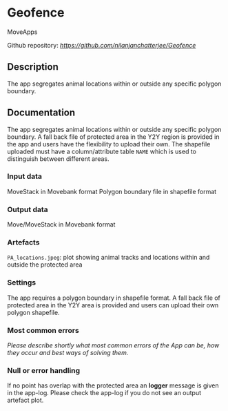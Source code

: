  # Geofence

MoveApps

Github repository: *https://github.com/nilanjanchatterjee/Geofence* 

## Description
The app segregates animal locations within or outside any specific polygon boundary. 

## Documentation
The app segregates animal locations within or outside any specific polygon boundary. A fall back file of protected area in the Y2Y region is provided in the app and users have the flexibility to upload their own. The shapefile uploaded must have a column/attribute table `NAME` which is used to distinguish between different areas. 

### Input data

MoveStack in Movebank format
Polygon boundary file in shapefile format

### Output data

Move/MoveStack in Movebank format

### Artefacts

`PA_locations.jpeg`: plot showing animal tracks and locations within and outside the protected area    

### Settings 
The app requires a polygon boundary in shapefile format. A fall back file of protected area in the Y2Y area is provided and users can upload their own polygon shapefile.

### Most common errors
*Please describe shortly what most common errors of the App can be, how they occur and best ways of solving them.*

### Null or error handling

If no point has overlap with the protected area an **logger** message is given in the app-log. Please check the app-log if you do not see an output artefact plot. 
